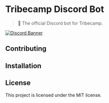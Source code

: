 # Tribecamp Discord Bot

> 🤖 The official Discord bot for Tribecamp.

[![Discord Banner](https://discordapp.com/api/guilds/760515679660408852/widget.png?style=banner2)](https://discord.gg/3ZSWTfW)

## Contributing

## Installation

## License
This project is licensed under the MIT license.
